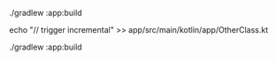 ./gradlew :app:build

echo "// trigger incremental" >> app/src/main/kotlin/app/OtherClass.kt

./gradlew :app:build
